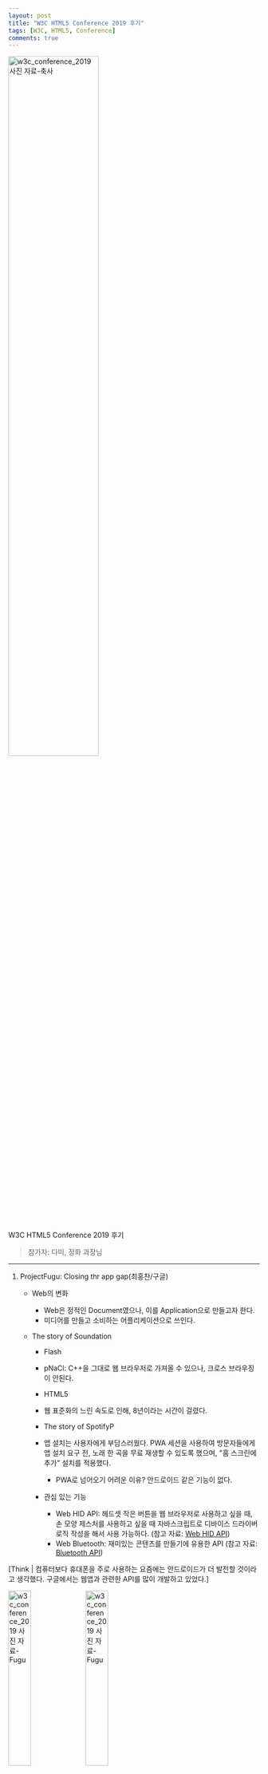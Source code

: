```yaml
---
layout: post
title: "W3C HTML5 Conference 2019 후기"
tags: [W3C, HTML5, Conference]
comments: true
---
```


<img src="https://user-images.githubusercontent.com/57103028/67919014-0d8c7400-fbe2-11e9-8125-68af3ccda5b1.jpg" alt="w3c_conference_2019 사진 자료-축사" width="60%">

W3C HTML5 Conference 2019 후기

> 참가자: 다미, 정화 과장님


---

1.	ProjectFugu: Closing thr app gap(최홍찬/구글)

	-	Web의 변화
		-	Web은 정적인 Document였으나, 이를 Application으로 만들고자 한다.
		-	미디어를 만들고 소비하는 어플리케이션으로 쓰인다.
	-	The story of Soundation

		-	Flash
		-	pNaCl: C++을 그대로 웹 브라우저로 가져올 수 있으나, 크로스 브라우징이 안된다.
		-	HTML5
		-	웹 표준화의 느린 속도로 인해, 8년이라는 시간이 걸렸다.
		-	The story of SpotifyP
		-	앱 설치는 사용자에게 부담스러웠다. PWA 세션을 사용하여 방문자들에게 앱 설치 요구 전, 노래 한 곡을 무료 재생할 수 있도록 했으며, "홈 스크린에 추가" 설치를 적용했다.
			-	PWA로 넘어오기 어려운 이유? 안드로이드 같은 기능이 없다.
		-	관심 있는 기능

			-	Web HID API: 헤드셋 작은 버튼을 웹 브라우저로 사용하고 싶을 때, 손 모양 제스처를 사용하고 싶을 때 자바스크립트로 디바이스 드라이버 로직 작성을 해서 사용 가능하다. (참고 자료: [Web HID API](wicg.github.io/webhid/)\)
			-	Web Bluetooth: 재미있는 콘텐츠를 만들기에 유용한 API (참고 자료: [Bluetooth API](bluetooth.rocks/batmobile/)\)

\[Think | 컴퓨터보다 휴대폰을 주로 사용하는 요즘에는 안드로이드가 더 발전할 것이라고 생각했다. 구글에서는 웹앱과 관련한 API를 많이 개발하고 있었다.]

<img src="https://user-images.githubusercontent.com/57103028/67919039-23019e00-fbe2-11e9-8e81-72b0208da696.jpg" alt="w3c_conference_2019 사진 자료-Fugu" width="30%" style="display:inline-block"> <img src="https://user-images.githubusercontent.com/57103028/67919042-2563f800-fbe2-11e9-8bce-3551c06c1ed7.jpg" alt="w3c_conference_2019 사진 자료-Fugu" width="30%" style="display:inline-block">

---

1.	Move the Web Forward(김효/네이버)
	-	플러그인 설치 없는 웹 환경을 위한 노력을 하고 있다.
		-	웹 인증서 API 표준화 제안: 2019 TTA 국내 표준 제안 중
	-	Better Ads
		-	광고를 아예 없앨 수는 없으나, CBA 표준을 적용한 건강한 광고 생태계 만들기

\[Think | 없앨 수 없다면 좋은 방향으로 시도하는 관점이 참 좋다.]

<img src="https://user-images.githubusercontent.com/57103028/67919050-2ac14280-fbe2-11e9-9f51-dd50ac77dba7.jpg" alt="w3c_conference_2019 사진 자료-웨일" width="30%">

---

1.	민간 500대 웹사이트 플러그인 개선 현황 및 향후 계획(안)(최영준/KISA)
	-	어도비는 2020년부터 플래시 기술 지원 및 배포 중단에 대해 공식 발표하였으며, HTML5 등 웹 표준 기술을 활용할 것을 권고했다.
	-	과거 인터넷 익스플로러 사용 비중이 높았으나, 크롬 등 다른 브라우저 사용 비중 증가했다.
	-	플래시는 기술 지원 중단으로 인한 보안 사고(랜섬웨어, 정보 유출 등) 위협에 노출된다.
		-	플래시 컨텐츠 사용으로 피해가 발생하면 운영자와 제휴사가 책임져야 한다.

<img src="https://user-images.githubusercontent.com/57103028/67919053-2c8b0600-fbe2-11e9-976a-5ca1c503e397.jpg" alt="w3c_conference_2019 사진 자료-플러그인 개발" width="30%"> <img src="https://user-images.githubusercontent.com/57103028/67919056-2e54c980-fbe2-11e9-9b23-6bae1c730230.jpg" alt="w3c_conference_2019 사진 자료-플러그인 개발" width="30%"> <img src="https://user-images.githubusercontent.com/57103028/67919062-30b72380-fbe2-11e9-8cc6-52128d82341f.jpg" alt="w3c_conference_2019 사진 자료-플러그인 개발" width="30%">

\[Think | 플래시에서 해왔던 애니메이션을 자바스크립트로 구현할 수 있도록 공부하면 좋겠다.]

---

1.	다음 통합검색 로딩 속도 개선 삽질기(김정윤/카카오)

<img src="https://user-images.githubusercontent.com/57103028/67919068-33b21400-fbe2-11e9-9025-8b535d854212.jpg" alt="w3c_conference_2019 사진 자료-최적화" width="30%"> <img src="https://user-images.githubusercontent.com/57103028/67919069-357bd780-fbe2-11e9-863a-6c9bab7faa26.jpg" alt="w3c_conference_2019 사진 자료-최적화" width="30%"> <img src="https://user-images.githubusercontent.com/57103028/67919064-31e85080-fbe2-11e9-9cc3-b820273467f5.jpg" alt="w3c_conference_2019 사진 자료-최적화" width="30%">

\[Think | 이해하기에는 고난이도의 강의였다.]

---

1.	SVG를 배경이미지로 활용한 아이콘 삽질기(오혜진/Coinone)

	-	아이콘 폰트
		-	Bootstrap Glyphicon, Font Awesome
		-	클래스명으로 쉽게 아이콘을 불러올 수 있다.
		-	벡터 그래픽을 이용하기 때문에 사이즈 변경이 용이하다.
		-	일반 텍스트에 적용할 수 있는 CSS를 사용할 수 있다.
	-	SVG
		-	`<img src=“icon.svg”>` 이미지 파일로 사용한다.
		-	문제점: fill 값에는 hex 코드를 넣을 수 없다.
	-	Sass를 통해 색상 변환이 용이한 function 만들기`
		  @function svgIcon($color)
		 $color: rgba($color, 0.999)
		 $icon: "data:image/svg+xml,%3Csvg xmlns='http://www.w3.org/2000/svg'
		viewBox='0 0 60 60'%3E%3Cpolygon fill='#{$color}' points='20.62 55.62
		45.74 30.5 20.62 5.38 16.38 9.62 37.26 30.5 16.38 51.38 20.62 55.62'/
		%3E%3C/svg%3E"
		 @return url($icon)
		.icon
		 display: inline-block
		 width: 1em
		 height: 1em
		 background: svgIcon(#1772f8) no-repeat
		`

<img src="https://user-images.githubusercontent.com/57103028/67919071-37459b00-fbe2-11e9-9b76-29d1ff19c6a4.jpg" alt="w3c_conference_2019 사진 자료-SVG" width="30%"> <img src="https://user-images.githubusercontent.com/57103028/67919074-390f5e80-fbe2-11e9-9747-b12bf584415b.jpg" alt="w3c_conference_2019 사진 자료-SVG" width="30%"> <img src="https://user-images.githubusercontent.com/57103028/67919078-3ad92200-fbe2-11e9-982f-8a904216beab.jpg" alt="w3c_conference_2019 사진 자료-SVG" width="30%"> <img src="https://user-images.githubusercontent.com/57103028/67919079-3c0a4f00-fbe2-11e9-9f79-6f0f4e9b83a1.jpg" alt="w3c_conference_2019 사진 자료-SVG" width="30%"> <img src="https://user-images.githubusercontent.com/57103028/67919028-1aa96300-fbe2-11e9-9f3e-743635b9ab2e.jpg" alt="w3c_conference_2019 사진 자료-SVG" width="30%">

\[Think | SVG를 알고 있었지만, 실무에서 사용해본 적이 없다. 기본적인 도형 아이콘을 나중에는 사용해볼 수 있도록 연습해보면 좋겠다.]

---

1.	코딩도 디자인이다, 디자이너가 잘하면 더 좋을 코딩 이야기(유준모/스튜디오밀)([자료](https://studiomeal.com/data/html5con2019//)\)
	-	3D API인 WebGL을 활용하면 좋다.
	-	게임개발+수학 관련 책을 읽으면 좋다.
	-	삼각함수를 활용한 애니메이션 구현에 대한 예제가 자료에 있다.

\[Think | "스스로의 한계를 규정하지 않기", "태어나면서부터 개발자였던 사람은 없다."라는 이야기도 해주시고, 자바스크립트를 활용한 다양한 예제로 새로운 눈을 뜨게 됐다.]

---

1.	마무리
	-	시·공간을 초월해서 소통과 협력이 가능한 웹, 웹을 더 공부해야 하는 이유를 알게 됐다.
	-	앱이 각광받고 있다는 이유로 웹이 많이 소홀해질 것이라고 생각했던 편견을 깨주는 컨퍼런스였다. 열심히 해야겠다.
